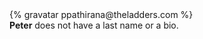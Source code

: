 <div class="profile-container">
  <div class="profile-thumb">
    {% gravatar ppathirana@theladders.com %}
  </div>
  <div class="profile-content">
    <strong>Peter</strong> does not have a last name or a bio.
  </div>
</div>
